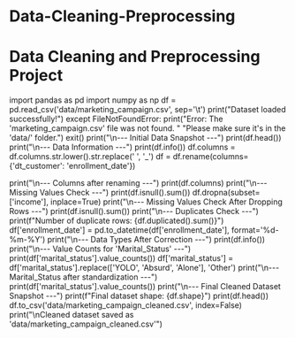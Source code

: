# Data-Cleaning-Preprocessing
# Data Cleaning and Preprocessing Project
import pandas as pd
import numpy as np
   df = pd.read_csv('data/marketing_campaign.csv', sep='\t')
    print("Dataset loaded successfully!")
except FileNotFoundError:
    print("Error: The 'marketing_campaign.csv' file was not found. "
          "Please make sure it's in the 'data/' folder.")
    exit()
    print("\n--- Initial Data Snapshot ---")
print(df.head())
print("\n--- Data Information ---")
print(df.info())
df.columns = df.columns.str.lower().str.replace(' ', '_')
df = df.rename(columns={'dt_customer': 'enrollment_date'})

print("\n--- Columns after renaming ---")
print(df.columns)
print("\n--- Missing Values Check ---")
print(df.isnull().sum())
df.dropna(subset=['income'], inplace=True)
print("\n--- Missing Values Check After Dropping Rows ---")
print(df.isnull().sum())
print("\n--- Duplicates Check ---")
print(f"Number of duplicate rows: {df.duplicated().sum()}")
df['enrollment_date'] = pd.to_datetime(df['enrollment_date'], format='%d-%m-%Y')
print("\n--- Data Types After Correction ---")
print(df.info())
print("\n--- Value Counts for 'Marital_Status' ---")
print(df['marital_status'].value_counts())
df['marital_status'] = df['marital_status'].replace(['YOLO', 'Absurd', 'Alone'], 'Other')
print("\n--- Marital_Status after standardization ---")
print(df['marital_status'].value_counts())
print("\n--- Final Cleaned Dataset Snapshot ---")
print(f"Final dataset shape: {df.shape}")
print(df.head())
df.to_csv('data/marketing_campaign_cleaned.csv', index=False)
print("\nCleaned dataset saved as 'data/marketing_campaign_cleaned.csv'")

